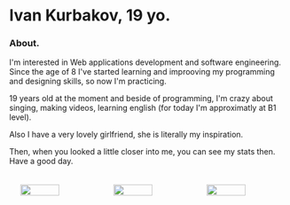 # Ivan Kurbakov, 19 yo.

### About.

I'm interested in Web applications development and software engineering. Since the age of 8 I've started learning and improoving my programming and designing skills, so now I'm practicing.

19 years old at the moment and beside of programming, I'm crazy about singing, making videos, learning english (for today I'm approximatly at B1 level).

Also I have a very lovely girlfriend, she is literally my inspiration.

Then, when you looked a little closer into me, you can see my stats then. Have a good day.

<div style="display:flex; width: 100%; justify-items: between; align-items:start;">
  <img style="width:55%; margin-bottom:200px; padding:20px" src="https://github-readme-stats.vercel.app/api?username=tayowrld&show_icons=true&theme=onedark"/>
  <img style="width:55%; padding:20px" src="https://github-readme-stats.vercel.app/api/top-langs/?username=tayowrld&theme=onedark"/>
  <img style="width:55%; padding:20px" src="https://github-readme-stats.vercel.app/api/top-langs/?username=tayowrld&&repo=omarchi-mac-menu&theme=onedark"/>
</div>
